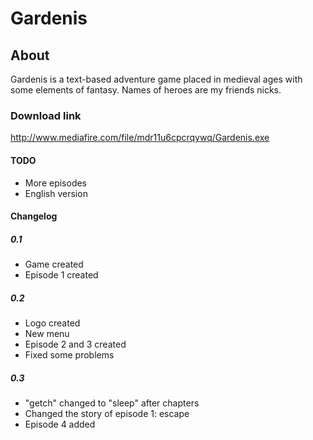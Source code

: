 # Gardenis

## About
Gardenis is a text-based adventure game placed in medieval ages with some elements of fantasy. Names of heroes are my friends nicks.

### Download link
http://www.mediafire.com/file/mdr11u6cpcrqywq/Gardenis.exe

#### TODO
- More episodes
- English version

#### Changelog

##### 0.1
- Game created
- Episode 1 created

##### 0.2
- Logo created
- New menu
- Episode 2 and 3 created
- Fixed some problems

##### 0.3
- "getch" changed to "sleep" after chapters
- Changed the story of episode 1: escape
- Episode 4 added

